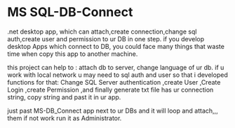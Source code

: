 # MS SQL-DB-Connect

.net desktop app, which can attach,create connection,change sql auth,create user and permission to ur DB in one step.
if you develop desktop Apps which connect to DB, you could face many things that waste time when copy this app to another machine. 

this project can help to :
attach db to server, change language of ur db.
if u work with local network u may need to sql auth and user so that i developed functions for that: Change SQL Server authentication ,create User ,Create Login ,create Permission ,and finally generate txt file has ur connection string, copy string and past it in ur app.

just past MS-DB_Connect app next to ur DBs and it will loop and attach,,, them if not work run it as Administrator.
